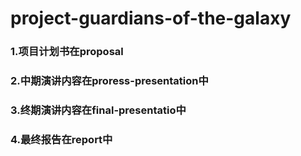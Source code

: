 # project-guardians-of-the-galaxy
### 1.项目计划书在proposal
### 2.中期演讲内容在proress-presentation中
### 3.终期演讲内容在final-presentatio中
### 4.最终报告在report中
